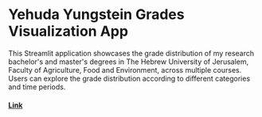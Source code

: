 # Yehuda Yungstein Grades Visualization App

This Streamlit application showcases the grade distribution of my research bachelor's and master's degrees in The Hebrew University of Jerusalem, Faculty of Agriculture, Food and Environment, across multiple courses. Users can explore the grade distribution according to different categories and time periods.

 #### [Link](https://yehuda-yu-grades.streamlit.app/)
